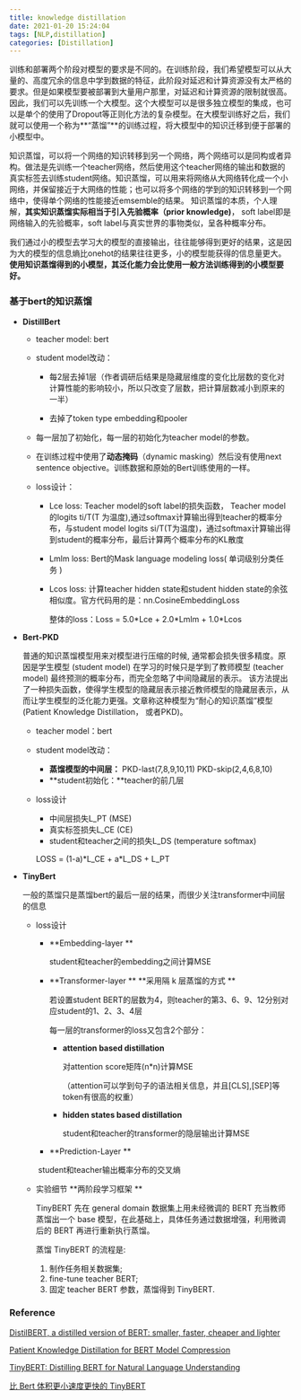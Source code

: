 ```yaml
---
title: knowledge distillation
date: 2021-01-20 15:24:04
tags: [NLP,distillation]
categories: [Distillation]
---
```


训练和部署两个阶段对模型的要求是不同的。在训练阶段，我们希望模型可以从大量的、高度冗余的信息中学到数据的特征，此阶段对延迟和计算资源没有太严格的要求。但是如果模型要被部署到大量用户那里，对延迟和计算资源的限制就很高。因此，我们可以先训练一个大模型。这个大模型可以是很多独立模型的集成，也可以是单个的使用了Dropout等正则化方法的复杂模型。在大模型训练好之后，我们就可以使用一个称为**“蒸馏”**的训练过程，将大模型中的知识迁移到便于部署的小模型中。

<!--more-->

 知识蒸馏，可以将一个网络的知识转移到另一个网络，两个网络可以是同构或者异构。做法是先训练一个teacher网络，然后使用这个teacher网络的输出和数据的真实标签去训练student网络。知识蒸馏，可以用来将网络从大网络转化成一个小网络，并保留接近于大网络的性能；也可以将多个网络的学到的知识转移到一个网络中，使得单个网络的性能接近emsemble的结果。  知识蒸馏的本质，个人理解，**其实知识蒸馏实际相当于引入先验概率（prior knowledge)**， soft label即是网络输入的先验概率，soft label与真实世界的事物类似，呈各种概率分布。 

  我们通过小的模型去学习大的模型的直接输出，往往能够得到更好的结果，这是因为大的模型的信息熵比onehot的结果往往更多，小的模型能获得的信息量更大。 **使用知识蒸馏得到的小模型，其泛化能力会比使用一般方法训练得到的小模型要好。** 



###  基于bert的知识蒸馏

- **DistillBert**

  - teacher model: bert

  - student model改动：

    - 每2层去掉1层（作者调研后结果是隐藏层维度的变化比层数的变化对计算性能的影响较小，所以只改变了层数，把计算层数减小到原来的一半）
    
    - 去掉了token type embedding和pooler
    
  - 每一层加了初始化，每一层的初始化为teacher model的参数。 
    
  - 在训练过程中使用了**动态掩码**（dynamic masking）然后没有使用next sentence objective。训练数据和原始的Bert训练使用的一样。 
    
  - loss设计：

    - Lce loss:  Teacher model的soft label的损失函数， Teacher model的logits ti/T(T 为温度),通过softmax计算输出得到teacher的概率分布，与student model logits si/T(T为温度)，通过softmax计算输出得到student的概率分布，最后计算两个概率分布的KL散度 
    - Lmlm loss: Bert的Mask language modeling loss( 单词级别分类任务 )

    - Lcos loss:  计算teacher hidden state和student hidden state的余弦相似度。官方代码用的是：nn.CosineEmbeddingLoss

      整体的loss：Loss = 5.0\*Lce + 2.0\*Lmlm + 1.0\*Lcos

  

- **Bert-PKD**

  普通的知识蒸馏模型用来对模型进行压缩的时候, 通常都会损失很多精度。原因是学生模型 (student model) 在学习的时候只是学到了教师模型 (teacher model) 最终预测的概率分布，而完全忽略了中间隐藏层的表示。  该方法提出了一种损失函数，使得学生模型的隐藏层表示接近教师模型的隐藏层表示，从而让学生模型的泛化能力更强。文章称这种模型为“耐心的知识蒸馏”模型 (Patient Knowledge Distillation， 或者PKD)。 

  - teacher model：bert

  - student model改动：

    - **蒸馏模型的中间层：** PKD-last(7,8,9,10,11)  PKD-skip(2,4,6,8,10)
    - **student初始化：**teacher的前几层

  - loss设计

    - 中间层损失L_PT (MSE)
    - 真实标签损失L_CE (CE)
    - student和teacher之间的损失L_DS (temperature softmax)

    LOSS = (1-a)\*L_CE + a\*L_DS + L_PT

- **TinyBert**

  一般的蒸馏只是蒸馏bert的最后一层的结果，而很少关注transformer中间层的信息

  - loss设计

    - **Embedding-layer **

      student和teacher的embedding之间计算MSE

    - **Transformer-layer ** **采用隔 k 层蒸馏的方式 **

      若设置student BERT的层数为4，则teacher的第3、6、9、12分别对应student的1、2、3、4层

      每一层的transformer的loss又包含2个部分：

      - **attention based distillation**

        对attention score矩阵(n*n)计算MSE

        （attention可以学到句子的语法相关信息，并且[CLS],[SEP]等token有很高的权重）

      - **hidden states based distillation**

        student和teacher的transformer的隐层输出计算MSE

    -  **Prediction-Layer **

      ​		student和teacher输出概率分布的交叉熵

  - 实验细节   **两阶段学习框架 **

    TinyBERT 先在 general domain 数据集上用未经微调的 BERT 充当教师蒸馏出一个 base 模型，在此基础上，具体任务通过数据增强，利用微调后的 BERT 再进行重新执行蒸馏。

    蒸馏 TinyBERT 的流程是:

    1. 制作任务相关数据集;
    2. fine-tune teacher BERT;
    3. 固定 teacher BERT 参数，蒸馏得到 TinyBERT.

###  Reference

[DistilBERT, a distilled version of BERT: smaller, faster, cheaper and lighter](https://arxiv.org/abs/1910.01108)

[Patient Knowledge Distillation for BERT Model Compression ](https://arxiv.org/abs/1908.09355)

[TinyBERT: Distilling BERT for Natural Language Understanding](https://arxiv.org/abs/1909.10351)

[比 Bert 体积更小速度更快的 TinyBERT](https://zhuanlan.zhihu.com/p/94359189)
